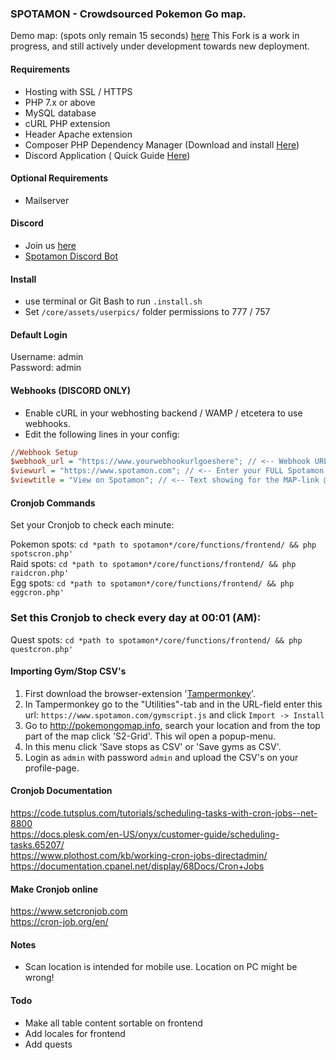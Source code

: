 ### SPOTAMON - Crowdsourced Pokemon Go map.
Demo map: (spots only remain 15 seconds) <a href="https://www.spotamon.com/demo/">here</a>
This Fork is a work in progress, and still actively under development towards new deployment.
#### Requirements

- Hosting with SSL / HTTPS
- PHP 7.x or above
- MySQL database
- cURL PHP extension
- Header Apache extension
- Composer PHP Dependency Manager (Download and install [Here](https://getcomposer.org/download/))
- Discord Application ( Quick Guide [Here](https://github.com/SinisterRectus/Discordia/wiki/Setting-up-a-Discord-application))

#### Optional Requirements

- Mailserver

#### Discord

- Join us <a href="https://discordapp.com/invite/spU9p7v">here</a>
- <a href="https://github.com/darkelement1987/spotbot">Spotamon Discord Bot</a> 

#### Install
- use terminal or Git Bash to run `.install.sh`
- Set `/core/assets/userpics/` folder permissions to 777 / 757

#### Default Login
Username: admin<br>
Password: admin

#### Webhooks (DISCORD ONLY)
- Enable cURL in your webhosting backend / WAMP / etcetera to  use webhooks.
- Edit the following lines in your config:

```ini
//Webhook Setup
$webhook_url = "https://www.yourwebhookurlgoeshere"; // <-- Webhook URL of your Discord channel
$viewurl = "https://www.spotamon.com"; // <-- Enter your FULL Spotamon url here including http:// or https:// example: https://www.mysite.com < NO BACKSLASH AT THE END!
$viewtitle = "View on Spotamon"; // <-- Text showing for the MAP-link @ Discord
```

#### Cronjob Commands
Set your Cronjob to check each minute:

Pokemon spots: `cd *path to spotamon*/core/functions/frontend/ && php spotscron.php'`<br>
Raid spots: `cd *path to spotamon*/core/functions/frontend/ && php raidcron.php'`<br>
Egg spots: `cd *path to spotamon*/core/functions/frontend/ && php eggcron.php'` <br>

### Set this Cronjob to check every day at 00:01 (AM):
Quest spots: `cd *path to spotamon*/core/functions/frontend/ && php questcron.php'`<br>

#### Importing Gym/Stop CSV's

1. First download the browser-extension '<a href="https://tampermonkey.net/">Tampermonkey</a>'.
2. In Tampermonkey go to the "Utilities"-tab and in the URL-field enter this url: `https://www.spotamon.com/gymscript.js` and click `Import -> Install`
3. Go to http://pokemongomap.info, search your location and from the top part of the  map click 'S2-Grid'. This wil open a popup-menu.
4. In this menu click 'Save stops as CSV' or 'Save gyms as CSV'.
5. Login as `admin` with password `admin` and upload the CSV's on your profile-page.

#### Cronjob Documentation

https://code.tutsplus.com/tutorials/scheduling-tasks-with-cron-jobs--net-8800<br>
https://docs.plesk.com/en-US/onyx/customer-guide/scheduling-tasks.65207/<br>
https://www.plothost.com/kb/working-cron-jobs-directadmin/<br>
https://documentation.cpanel.net/display/68Docs/Cron+Jobs

#### Make Cronjob online

https://www.setcronjob.com<br>
https://cron-job.org/en/

#### Notes
- Scan location is intended for mobile use. Location on PC might be wrong!

#### Todo
- Make all table content sortable on frontend
- Add locales for frontend
- Add quests

